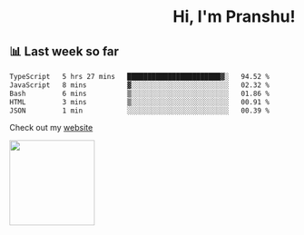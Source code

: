 <div align="right" >
   
   <H1>Hi, I'm Pranshu!</H1>

</div>

## 📊 Last week so far
<!--START_SECTION:waka-->

```txt
TypeScript   5 hrs 27 mins   ███████████████████████▓░   94.52 %
JavaScript   8 mins          ▓░░░░░░░░░░░░░░░░░░░░░░░░   02.32 %
Bash         6 mins          ▒░░░░░░░░░░░░░░░░░░░░░░░░   01.86 %
HTML         3 mins          ▒░░░░░░░░░░░░░░░░░░░░░░░░   00.91 %
JSON         1 min           ░░░░░░░░░░░░░░░░░░░░░░░░░   00.39 %
```

<!--END_SECTION:waka-->

Check out my [website](https://pranshu05.vercel.app)

<img align="left" width="150" src="https://user-images.githubusercontent.com/70943732/209951571-93b7afe5-f523-4683-b725-5d94b287e94e.png">

